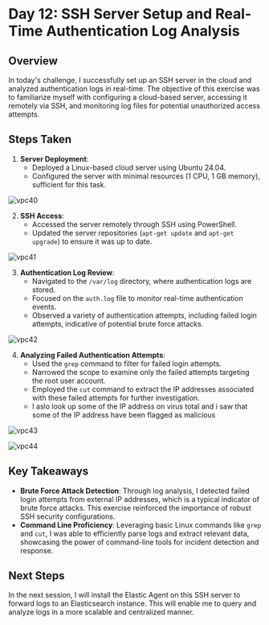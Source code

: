 
# Day 12: SSH Server Setup and Real-Time Authentication Log Analysis

## Overview
In today's challenge, I successfully set up an SSH server in the cloud and analyzed authentication logs in real-time. The objective of this exercise was to familiarize myself with configuring a cloud-based server, accessing it remotely via SSH, and monitoring log files for potential unauthorized access attempts.

## Steps Taken

1. **Server Deployment**: 
   - Deployed a Linux-based cloud server using Ubuntu 24.04.
   - Configured the server with minimal resources (1 CPU, 1 GB memory), sufficient for this task.
  
     
![vpc40](https://github.com/user-attachments/assets/550139ac-4566-408c-b65f-b3162992db92)


  

2. **SSH Access**:
   - Accessed the server remotely through SSH using PowerShell.
   - Updated the server repositories (`apt-get update` and `apt-get upgrade`) to ensure it was up to date.
  

![vpc41](https://github.com/user-attachments/assets/37339d44-68e7-45da-86c2-38b3b1f34af1)






3. **Authentication Log Review**:
   - Navigated to the `/var/log` directory, where authentication logs are stored.
   - Focused on the `auth.log` file to monitor real-time authentication events.
   - Observed a variety of authentication attempts, including failed login attempts, indicative of potential brute force attacks.
  

![vpc42](https://github.com/user-attachments/assets/f3a11fe7-02e9-4949-96f7-940f9919e851)





4. **Analyzing Failed Authentication Attempts**:
   - Used the `grep` command to filter for failed login attempts.
   - Narrowed the scope to examine only the failed attempts targeting the root user account.
   - Employed the `cut` command to extract the IP addresses associated with these failed attempts for further investigation.
   - I aslo look up some of the IP address on virus total and i saw that some of the IP address have been flagged as malicious 
  


![vpc43](https://github.com/user-attachments/assets/ba70b28b-1906-49d8-bacb-47c308f6c640)


![vpc44](https://github.com/user-attachments/assets/d196360c-6e45-414e-9193-08e2c9714a32)



## Key Takeaways
- **Brute Force Attack Detection**: Through log analysis, I detected failed login attempts from external IP addresses, which is a typical indicator of brute force attacks. This exercise reinforced the importance of robust SSH security configurations.
- **Command Line Proficiency**: Leveraging basic Linux commands like `grep` and `cut`, I was able to efficiently parse logs and extract relevant data, showcasing the power of command-line tools for incident detection and response.

## Next Steps
In the next session, I will install the Elastic Agent on this SSH server to forward logs to an Elasticsearch instance. This will enable me to query and analyze logs in a more scalable and centralized manner.


